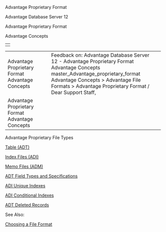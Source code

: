 Advantage Proprietary Format




Advantage Database Server 12  

Advantage Proprietary Format

Advantage Concepts

|  |
| --- |
|  |

|  |  |  |  |  |
| --- | --- | --- | --- | --- |
| Advantage Proprietary Format  Advantage Concepts |  |  | Feedback on: Advantage Database Server 12 - Advantage Proprietary Format Advantage Concepts master\_Advantage\_proprietary\_format Advantage Concepts > Advantage File Formats > Advantage Proprietary Format / Dear Support Staff, |  |
| Advantage Proprietary Format  Advantage Concepts |  |  |  |  |

Advantage Proprietary File Types

[Table (ADT)](master_table_adt.htm)

[Index Files (ADI)](master_index_files_adi.htm)

[Memo Files (ADM)](master_memo_files_adm.htm)

[ADT Field Types and Specifications](master_adt_field_types_and_specifications.htm)

[ADI Unique Indexes](master_adi_unique_indexes.htm)

[ADI Conditional Indexes](master_adi_conditional_indexes.htm)

[ADT Deleted Records](master_adt_deleted_records.htm)

See Also:

[Choosing a File Format](master_choosing_a_file_format.htm)